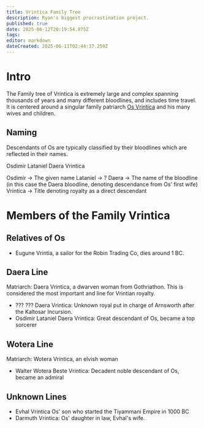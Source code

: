 ```yaml
---
title: Vrintica Family Tree
description: Ryan's biggest procrastination project.
published: true
date: 2025-06-12T20:19:54.875Z
tags: 
editor: markdown
dateCreated: 2025-06-11T02:44:37.259Z
---
```


# Intro
The Family tree of Vrintica is extremely large and complex spanning thousands of years and many different bloodlines, and includes time travel. It is centered around a singular family patriarch [Os Vrintica](/characters/os) and his many wives and children.

## Naming
Descendants of Os are typically classified by their bloodlines which are reflected in their names.

Osdimir Lataniel Daera Vrintica

Osdimir -> The given name
Lataniel -> ?
Daera -> The name of the bloodline (in this case the Daera bloodline, denoting descendance from Os' first wife)
Vrintica -> Title denoting royalty as a direct descendant

# Members of the Family Vrintica
## Relatives of Os
- Eugune Vrintia, a sailor for the Robin Trading Co, dies around 1 BC.

## Daera Line
Matriarch: Daera Vrintica, a dwarven woman from Gothriathon. This is considered the most important and line for Vrintian royalty. 
- ??? ??? Daera Vrintica: Unknown royal put in charge of Arnsworth after the Kaltosar Incursion.
- Osdimir Lataniel Daera Vrintica: Great descendant of Os, became a top sorcerer
## Wotera Line
Matriarch: Wotera Vrintica, an elvish woman
- Walter Wotera Beste Vrintica: Decadent noble descendant of Os, became an admiral
## Unknown Lines
- Evhal Vrintica Os' son who started the Tiyammani Empire in 1000 BC
- Darmuth Vrintica: Os' daughter in law, Evhal's wife.